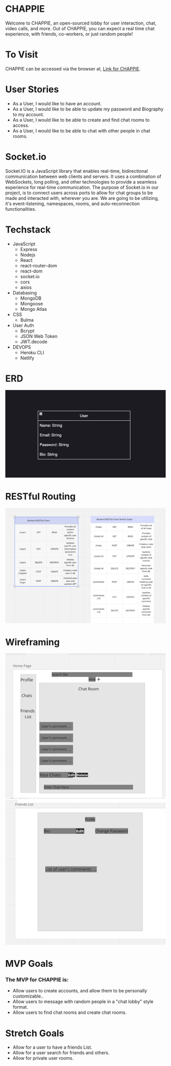 # CHAPPIE
Welcome to CHAPPIE, an open-sourced lobby for user interaction, chat, video calls, and more. Out of CHAPPIE, you can expect a real time chat experience, with friends, co-workers, or just random people! 

# To Visit
CHAPPIE can be accessed via the browser at, [Link for CHAPPIE]().

# User Stories 
- As a User, I would like to have an account.
- As a User, I would like to be able to update my password and Biography to my account.
- As a User, I would like to be able to create and find chat rooms to access. 
- As a User, I would like to be able to chat with other people in chat rooms.

# Socket.io
Socket.IO is a JavaScript library that enables real-time, bidirectional communication between web clients and servers. It uses a combination of WebSockets, long polling, and other technologies to provide a seamless experience for real-time communication. The purpose of Socket.io in our project, is to connect users across ports to allow for chat groups to be made and interacted with, wherever you are. We are going to be utilizing, it's event-listening, namespaces, rooms, and auto-reconnection functionalities. 

# Techstack
- JavaScript
    - Express
    - Nodejs
    - React
    - react-router-dom
    - react-dom
    - socket.io
    - cors
    - axios
- Databasing
    - MongoDB
    - Mongoose
    - Mongo Atlas
- CSS
    - Bulma
- User Auth
    - Bcrypt
    - JSON Web Token
    - JWT.decode
- DEVOPS
    - Heroku CLI
    - Netlify

# ERD
![ERD](img/Screenshot%202023-01-27%20at%2012.10.08%20PM.png)
# RESTful Routing
![RESTful](img/Screenshot%202023-01-27%20at%2012.13.47%20PM.png)
# Wireframing
![Wireframe 1](./img/Screenshot%202023-01-27%20at%209.14.16%20AM.png)
![Wireframe 2](./img/Screenshot%202023-01-27%20at%209.14.27%20AM.png)
# MVP Goals
### The MVP for CHAPPIE is: 
- Allow users to create accounts, and allow them to be personally customizable..
- Allow users to message with random people in a "chat lobby" style format.
- Allow users to find chat rooms and create chat rooms.

# Stretch Goals
- Allow for a user to have a friends List.
- Allow for a user search for friends and others. 
- Allow for private user rooms.
